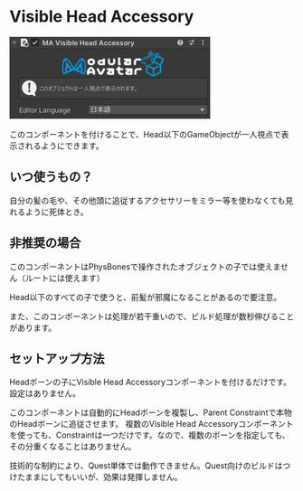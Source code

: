 # Visible Head Accessory

![Visible Head Accessory component](visible-head-accessory.png)

このコンポーネントを付けることで、Head以下のGameObjectが一人視点で表示されるようにできます。

## いつ使うもの？

自分の髪の毛や、その他頭に追従するアクセサリーをミラー等を使わなくても見れるように死体とき。

## 非推奨の場合

このコンポーネントはPhysBonesで操作されたオブジェクトの子では使えません（ルートには使えます）

Head以下のすべての子で使うと、前髪が邪魔になることがあるので要注意。

また、このコンポーネントは処理が若干重いので、ビルド処理が数秒伸びることがあります。

## セットアップ方法

Headボーンの子にVisible Head Accessoryコンポーネントを付けるだけです。設定はありません。

このコンポーネントは自動的にHeadボーンを複製し、Parent Constraintで本物のHeadボーンに追従させます。
複数のVisible Head Accessoryコンポーネントを使っても、Constraintは一つだけです。なので、複数のボーンを指定しても、その分重くなることはありません。

技術的な制約により、Quest単体では動作できません。Quest向けのビルドはつけたままにしてもいいが、効果は発揮しません。